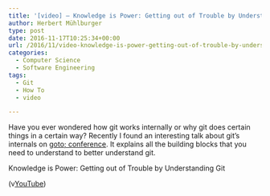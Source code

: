 ```yaml
---
title: '[video] – Knowledge is Power: Getting out of Trouble by Understanding Git'
author: Herbert Mühlburger
type: post
date: 2016-11-17T10:25:34+00:00
url: /2016/11/video-knowledge-is-power-getting-out-of-trouble-by-understanding-git/
categories:
  - Computer Science
  - Software Engineering
tags:
  - Git
  - How To
  - video

---
```

Have you ever wondered how git works internally or why git does certain things in a certain way? Recently I found an interesting talk about git&#8217;s internals on [goto; conference][1]. It explains all the building blocks that you need to understand to better understand git.

Knowledge is Power: Getting out of Trouble by Understanding Git



(v[YouTube][2])

 [1]: https://gotocon.com
 [2]: https://www.youtube.com/watch?v=WLn1hhYWSxA